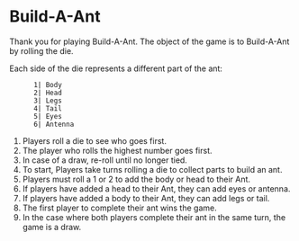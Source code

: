# Build-A-Ant

Thank you for playing Build-A-Ant.  The object of the game is to Build-A-Ant by rolling the die.

Each side of the die represents a different part of the ant:

          1| Body
          2| Head
          3| Legs
          4| Tail
          5| Eyes
          6| Antenna

1. Players roll a die to see who goes first.
2. The player who rolls the highest number goes first.
3. In case of a draw, re-roll until no longer tied.
4. To start, Players take turns rolling a die to collect parts to build an ant.
5. Players must roll a 1 or 2 to add the body or head to their Ant.
6. If players have added a head to their Ant, they can add eyes or antenna.
7. If players have added a body to their Ant, they can add legs or tail.
8. The first player to complete their ant wins the game.
9. In the case where both players complete their ant in the same turn, the game is a draw.
